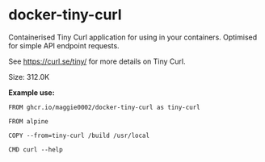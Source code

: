 # docker-tiny-curl

Containerised Tiny Curl application for using in your containers. Optimised for simple API endpoint requests.

See https://curl.se/tiny/ for more details on Tiny Curl.

Size: 312.0K

<b>Example use:</b>

```
FROM ghcr.io/maggie0002/docker-tiny-curl as tiny-curl

FROM alpine

COPY --from=tiny-curl /build /usr/local

CMD curl --help
```
